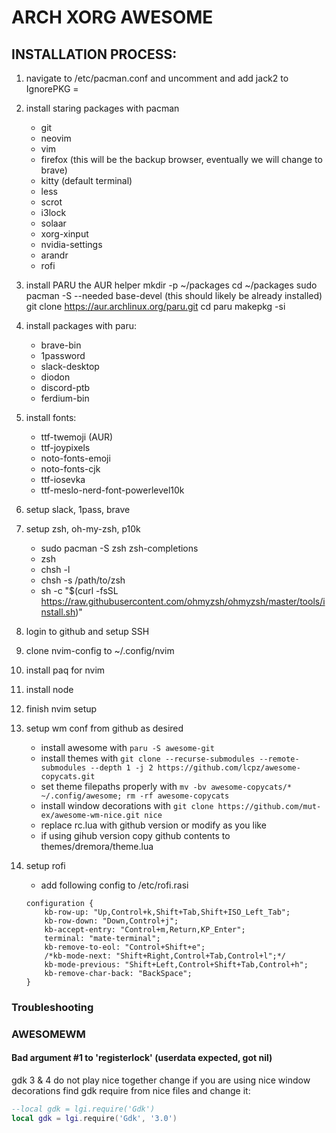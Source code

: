 # ARCH XORG AWESOME
## INSTALLATION PROCESS:

1. navigate to /etc/pacman.conf and uncomment and add jack2 to IgnorePKG =
2. install staring packages with pacman
	- git
	- neovim
	- vim
	- firefox (this will be the backup browser, eventually we will change to brave)
	- kitty (default terminal)
	- less
    - scrot
    - i3lock
    - solaar
    - xorg-xinput
    - nvidia-settings
    - arandr
    - rofi

3. install PARU the AUR helper
	mkdir -p ~/packages
	cd ~/packages
	sudo pacman -S --needed base-devel (this should likely be already installed)
	git clone https://aur.archlinux.org/paru.git
	cd paru
	makepkg -si

4. install packages with paru:
	- brave-bin
	- 1password
	- slack-desktop
    - diodon
    - discord-ptb
    - ferdium-bin

5. install fonts:
    - ttf-twemoji (AUR)
    - ttf-joypixels
    - noto-fonts-emoji
    - noto-fonts-cjk
    - ttf-iosevka
    - ttf-meslo-nerd-font-powerlevel10k

6. setup slack, 1pass, brave

7. setup zsh, oh-my-zsh, p10k
	- sudo pacman -S zsh zsh-completions
	- zsh
	- chsh -l
	- chsh -s /path/to/zsh
	- sh -c "$(curl -fsSL https://raw.githubusercontent.com/ohmyzsh/ohmyzsh/master/tools/install.sh)"

8. login to github and setup SSH

9. clone nvim-config to ~/.config/nvim
10. install paq for nvim
11. install node
12. finish nvim setup
13. setup wm conf from github as desired
    - install awesome with `paru -S awesome-git`
    - install themes with `git clone --recurse-submodules --remote-submodules --depth 1 -j 2 https://github.com/lcpz/awesome-copycats.git`
    - set theme filepaths properly with `mv -bv awesome-copycats/* ~/.config/awesome; rm -rf awesome-copycats`
    - install window decorations with `git clone https://github.com/mut-ex/awesome-wm-nice.git nice`
    - replace rc.lua with github version or modify as you like
    - if using gihub version copy github contents to themes/dremora/theme.lua
14. setup rofi
    - add following config to /etc/rofi.rasi
    ```
    configuration {
        kb-row-up: "Up,Control+k,Shift+Tab,Shift+ISO_Left_Tab";
        kb-row-down: "Down,Control+j";
        kb-accept-entry: "Control+m,Return,KP_Enter";
        terminal: "mate-terminal";
        kb-remove-to-eol: "Control+Shift+e";
        /*kb-mode-next: "Shift+Right,Control+Tab,Control+l";*/
        kb-mode-previous: "Shift+Left,Control+Shift+Tab,Control+h";
        kb-remove-char-back: "BackSpace";
    }
    ```

### Troubleshooting
### AWESOMEWM
#### Bad argument #1 to 'registerlock' (userdata expected, got nil)
gdk 3 & 4 do not play nice together change if you are using nice window decorations
find gdk require from nice files and change it:
```lua
--local gdk = lgi.require('Gdk')
local gdk = lgi.require('Gdk', '3.0')
```
